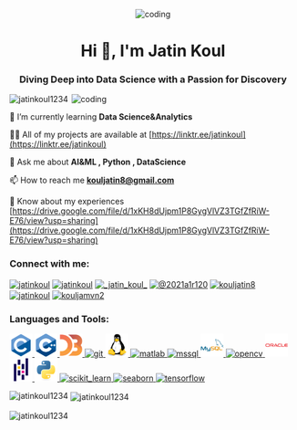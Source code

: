 <p align="center">
  <img alt="coding" width="630" src="https://i.giphy.com/media/v1.Y2lkPTc5MGI3NjExemx5bXBmNWthdjZ1cjk0OW04M2NwejJ5dnJmeXEyNXY2ZjgxNnp1aSZlcD12MV9pbnRlcm5hbF9naWZfYnlfaWQmY3Q9Zw/Y2siFL8PCUm5ucFBuS/giphy.gif">
<h1 align="center">Hi 👋, I'm Jatin Koul</h1>
<h3 align="center">Diving Deep into Data Science with a Passion for Discovery</h3>

<img align="right" alt="coding" width="395" src="https://i.giphy.com/media/v1.Y2lkPTc5MGI3NjExY2YzdG40dHlmdGNnd2k1bm51bGtldzhuZDdldjZybmdvbjVncm5laiZlcD12MV9pbnRlcm5hbF9naWZfYnlfaWQmY3Q9Zw/RbDKaczqWovIugyJmW/giphy.gif">

<p align="left"> <img src="https://komarev.com/ghpvc/?username=jatinkoul1234&label=Profile%20views&color=0e75b6&style=flat" alt="jatinkoul1234" /> </p>

🌱 I’m currently learning **Data Science&Analytics**

  👨‍💻 All of my projects are available at [https://linktr.ee/jatinkoul](https://linktr.ee/jatinkoul)

  💬 Ask me about **AI&ML , Python , DataScience**

  📫 How to reach me **kouljatin8@gmail.com**

  📄 Know about my experiences [https://drive.google.com/file/d/1xKH8dUjpm1P8GygVlVZ3TGfZfRiW-E76/view?usp=sharing](https://drive.google.com/file/d/1xKH8dUjpm1P8GygVlVZ3TGfZfRiW-E76/view?usp=sharing)

<h3 align="left">Connect with me:</h3>
<p align="left">
<a href="https://www.linkedin.com/in/jatinkoul/" target="blank"><img align="center" src="https://raw.githubusercontent.com/rahuldkjain/github-profile-readme-generator/master/src/images/icons/Social/linked-in-alt.svg" alt="jatinkoul" height="30" width="40" /></a>
<a href="https://www.kaggle.com/jatinkoul" target="blank"><img align="center" src="https://raw.githubusercontent.com/rahuldkjain/github-profile-readme-generator/master/src/images/icons/Social/kaggle.svg" alt="jatinkoul" height="30" width="40" /></a>
<a href="https://www.instagram.com/_jatin_koul_/" target="blank"><img align="center" src="https://raw.githubusercontent.com/rahuldkjain/github-profile-readme-generator/master/src/images/icons/Social/instagram.svg" alt="_jatin_koul_" height="30" width="40" /></a>
<a href="https://medium.com/@2021a1r120" target="blank"><img align="center" src="https://raw.githubusercontent.com/rahuldkjain/github-profile-readme-generator/master/src/images/icons/Social/medium.svg" alt="@2021a1r120" height="30" width="40" /></a>
<a href="https://www.hackerrank.com/kouljatin8" target="blank"><img align="center" src="https://raw.githubusercontent.com/rahuldkjain/github-profile-readme-generator/master/src/images/icons/Social/hackerrank.svg" alt="kouljatin8" height="30" width="40" /></a>
<a href="https://leetcode.com/jatinkoul/" target="blank"><img align="center" src="https://raw.githubusercontent.com/rahuldkjain/github-profile-readme-generator/master/src/images/icons/Social/leet-code.svg" alt="jatinkoul" height="30" width="40" /></a>
<a href="https://auth.geeksforgeeks.org/user/kouljamvn2/" target="blank"><img align="center" src="https://raw.githubusercontent.com/rahuldkjain/github-profile-readme-generator/master/src/images/icons/Social/geeks-for-geeks.svg" alt="kouljamvn2" height="30" width="40" /></a>
</p>

<h3 align="left">Languages and Tools:</h3>
<p align="left"> 
  <a href="https://www.cprogramming.com/" target="_blank" rel="noreferrer"> 
    <img src="https://raw.githubusercontent.com/devicons/devicon/master/icons/c/c-original.svg" alt="c" width="40" height="40"/> 
  </a> 
  <a href="https://www.w3schools.com/cpp/" target="_blank" rel="noreferrer"> 
    <img src="https://raw.githubusercontent.com/devicons/devicon/master/icons/cplusplus/cplusplus-original.svg" alt="cplusplus" width="40" height="40"/> 
  </a> 
  <a href="https://d3js.org/" target="_blank" rel="noreferrer"> 
    <img src="https://raw.githubusercontent.com/devicons/devicon/master/icons/d3js/d3js-original.svg" alt="d3js" width="40" height="40"/> 
  </a> 
  <a href="https://git-scm.com/" target="_blank" rel="noreferrer"> 
    <img src="https://www.vectorlogo.zone/logos/git-scm/git-scm-icon.svg" alt="git" width="40" height="40"/> 
  </a> 
  <a href="https://www.linux.org/" target="_blank" rel="noreferrer"> 
    <img src="https://raw.githubusercontent.com/devicons/devicon/master/icons/linux/linux-original.svg" alt="linux" width="40" height="40"/> 
  </a> 
  <a href="https://www.mathworks.com/" target="_blank" rel="noreferrer"> 
    <img src="https://upload.wikimedia.org/wikipedia/commons/2/21/Matlab_Logo.png" alt="matlab" width="40" height="40"/> 
  </a> 
  <a href="https://www.microsoft.com/en-us/sql-server" target="_blank" rel="noreferrer"> 
    <img src="https://www.svgrepo.com/show/303229/microsoft-sql-server-logo.svg" alt="mssql" width="40" height="40"/> 
  </a> 
  <a href="https://www.mysql.com/" target="_blank" rel="noreferrer"> 
    <img src="https://raw.githubusercontent.com/devicons/devicon/master/icons/mysql/mysql-original-wordmark.svg" alt="mysql" width="40" height="40"/> 
  </a> 
  <a href="https://opencv.org/" target="_blank" rel="noreferrer"> 
    <img src="https://www.vectorlogo.zone/logos/opencv/opencv-icon.svg" alt="opencv" width="40" height="40"/> 
  </a> 
  <a href="https://www.oracle.com/" target="_blank" rel="noreferrer"> 
    <img src="https://raw.githubusercontent.com/devicons/devicon/master/icons/oracle/oracle-original.svg" alt="oracle" width="40" height="40"/> 
  </a> 
  <a href="https://pandas.pydata.org/" target="_blank" rel="noreferrer"> 
    <img src="https://raw.githubusercontent.com/devicons/devicon/2ae2a900d2f041da66e950e4d48052658d850630/icons/pandas/pandas-original.svg" alt="pandas" width="40" height="40"/> 
  </a> 
  <a href="https://www.python.org" target="_blank" rel="noreferrer"> 
    <img src="https://raw.githubusercontent.com/devicons/devicon/master/icons/python/python-original.svg" alt="python" width="40" height="40"/> 
  </a> 
  <a href="https://scikit-learn.org/" target="_blank" rel="noreferrer"> 
    <img src="https://upload.wikimedia.org/wikipedia/commons/0/05/Scikit_learn_logo_small.svg" alt="scikit_learn" width="40" height="40"/> 
  </a> 
  <a href="https://seaborn.pydata.org/" target="_blank" rel="noreferrer"> 
    <img src="https://seaborn.pydata.org/_images/logo-mark-lightbg.svg" alt="seaborn" width="40" height="40"/> 
  </a> 
  <a href="https://www.tensorflow.org" target="_blank" rel="noreferrer"> 
    <img src="https://www.vectorlogo.zone/logos/tensorflow/tensorflow-icon.svg" alt="tensorflow" width="40" height="40"/> 
  </a> 
</p>

<p><img align="left" src="https://github-readme-stats.vercel.app/api/top-langs?username=jatinkoul1234&show_icons=true&locale=en&layout=compact" alt="jatinkoul1234" /></p>

<p>&nbsp;<img align="center" src="https://github-readme-stats.vercel.app/api?username=jatinkoul1234&show_icons=true&locale=en" alt="jatinkoul1234" /></p>

<p><img align="center" src="https://github-readme-streak-stats.herokuapp.com/?user=jatinkoul1234&" alt="jatinkoul1234" /></p>
